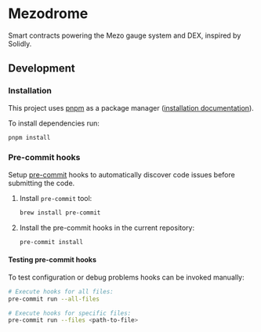 # Mezodrome

Smart contracts powering the Mezo gauge system and DEX, inspired by Solidly.

## Development

### Installation

This project uses [pnpm](https://pnpm.io/) as a package manager ([installation documentation](https://pnpm.io/installation)).

To install dependencies run:

```bash
pnpm install
```

### Pre-commit hooks

Setup [pre-commit](https://pre-commit.com/) hooks to automatically discover code issues before submitting the code.

1. Install `pre-commit` tool:
   ```bash
   brew install pre-commit
   ```
2. Install the pre-commit hooks in the current repository:
   ```bash
   pre-commit install
   ```

#### Testing pre-commit hooks

To test configuration or debug problems hooks can be invoked manually:

```bash
# Execute hooks for all files:
pre-commit run --all-files

# Execute hooks for specific files:
pre-commit run --files <path-to-file>
```
